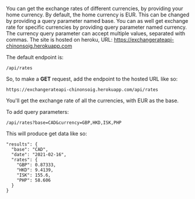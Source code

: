 You can get the exchange rates of different currencies, by providing your home currency.
By default, the home currency is EUR. This can be changed by providing a query parameter named base. 
You can as well get exchange rate for specific currencies by providing query parameter named currency. The currency query parameter can accept multiple values, separated with commas.
The site is hosted on heroku, URL: https://exchangerateapi-chinonsoig.herokuapp.com

The default endpoint is:
```
/api/rates
```

So, to make a **GET** request, add the endpoint to the hosted URL like so: 
```
https://exchangerateapi-chinonsoig.herokuapp.com/api/rates
```
You'll get the exchange rate of all the currencies, with EUR as the base.


To add query parameters:
```
/api/rates?base=CAD&currency=GBP,HKD,ISK,PHP
```
This will produce get data like so:
```
"results": {
  "base": "CAD",
  "date": "2021-02-16",
  "rates": {
    "GBP": 0.87333,
    "HKD": 9.4139,
    "ISK": 155.6,
    "PHP": 58.606
  }
}
```